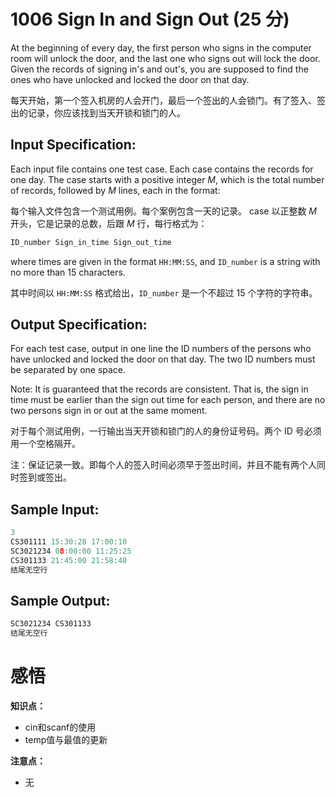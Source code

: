 # 1006 Sign In and Sign Out (25 分)

At the beginning of every day, the first person who signs in the computer room will unlock the door, and the last one who signs out will lock the door. Given the records of signing in's and out's, you are supposed to find the ones who have unlocked and locked the door on that day.

每天开始，第一个签入机房的人会开门，最后一个签出的人会锁门。有了签入、签出的记录，你应该找到当天开锁和锁门的人。

## Input Specification:

Each input file contains one test case. Each case contains the records for one day. The case starts with a positive integer *M*, which is the total number of records, followed by *M* lines, each in the format:

每个输入文件包含一个测试用例。每个案例包含一天的记录。 case 以正整数 *M* 开头，它是记录的总数，后跟 *M* 行，每行格式为：

```cpp
ID_number Sign_in_time Sign_out_time
```

where times are given in the format `HH:MM:SS`, and `ID_number` is a string with no more than 15 characters.

其中时间以 `HH:MM:SS` 格式给出，`ID_number` 是一个不超过 15 个字符的字符串。

## Output Specification:

For each test case, output in one line the ID numbers of the persons who have unlocked and locked the door on that day. The two ID numbers must be separated by one space.

Note: It is guaranteed that the records are consistent. That is, the sign in time must be earlier than the sign out time for each person, and there are no two persons sign in or out at the same moment.

对于每个测试用例，一行输出当天开锁和锁门的人的身份证号码。两个 ID 号必须用一个空格隔开。

注：保证记录一致。即每个人的签入时间必须早于签出时间，并且不能有两个人同时签到或签出。

## Sample Input:

```cpp
3
CS301111 15:30:28 17:00:10
SC3021234 08:00:00 11:25:25
CS301133 21:45:00 21:58:40
结尾无空行
```

## Sample Output:

```cpp
SC3021234 CS301133
结尾无空行
```

# 感悟

**知识点：**

- cin和scanf的使用
- temp值与最值的更新

**注意点：**

- 无